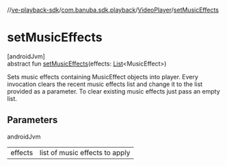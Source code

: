 //[ve-playback-sdk](../../../index.md)/[com.banuba.sdk.playback](../index.md)/[VideoPlayer](index.md)/[setMusicEffects](set-music-effects.md)

# setMusicEffects

[androidJvm]\
abstract fun [setMusicEffects](set-music-effects.md)(effects: [List](https://kotlinlang.org/api/latest/jvm/stdlib/kotlin.collections/-list/index.html)&lt;MusicEffect&gt;)

Sets music effects containing MusicEffect objects into player. Every invocation clears the recent music effects list and change it to the list provided as a parameter. To clear existing music effects just pass an empty list.

## Parameters

androidJvm

| | |
|---|---|
| effects | list of music effects to apply |
